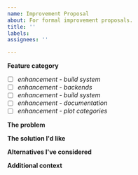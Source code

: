 ```yaml
---
name: Improvement Proposal
about: For formal improvement proposals.
title: ''
labels: 
assignees: ''

---
```


**Feature category**
- [ ] *enhancement - build system*
- [ ] *enhancement - backends*
- [ ] *enhancement - build system*
- [ ] *enhancement - documentation*
- [ ] *enhancement - plot categories*

**The problem**
<!--Please be civil. This is an environment for collaboration.-->

**The solution I'd like**

**Alternatives I've considered**

**Additional context**
<!--optional-->
